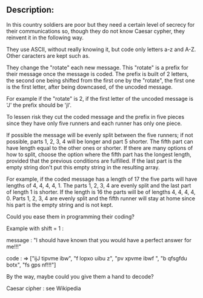 ## Description:
In this country soldiers are poor but they need a certain level of secrecy for their communications so, though they do not know Caesar cypher, they reinvent it in the following way.

They use ASCII, without really knowing it, but code only letters a-z and A-Z. Other caracters are kept such as.

They change the "rotate" each new message. This "rotate" is a prefix for their message once the message is coded. The prefix is built of 2 letters, the second one being shifted from the first one by the "rotate", the first one is the first letter, after being downcased, of the uncoded message.

For example if the "rotate" is 2, if the first letter of the uncoded message is 'J' the prefix should be 'jl'.

To lessen risk they cut the coded message and the prefix in five pieces since they have only five runners and each runner has only one piece.

If possible the message will be evenly split between the five runners; if not possible, parts 1, 2, 3, 4 will be longer and part 5 shorter. The fifth part can have length equal to the other ones or shorter. If there are many options of how to split, choose the option where the fifth part has the longest length, provided that the previous conditions are fulfilled. If the last part is the empty string don't put this empty string in the resulting array.

For example, if the coded message has a length of 17 the five parts will have lengths of 4, 4, 4, 4, 1. The parts 1, 2, 3, 4 are evenly split and the last part of length 1 is shorter. If the length is 16 the parts will be of lengths 4, 4, 4, 4, 0. Parts 1, 2, 3, 4 are evenly split and the fifth runner will stay at home since his part is the empty string and is not kept.

Could you ease them in programming their coding?

Example with shift = 1 :

message : "I should have known that you would have a perfect answer for me!!!"

code : => ["ijJ tipvme ibw", "f lopxo uibu z", "pv xpvme ibwf ", "b qfsgfdu botx", "fs gps nf!!!"]

By the way, maybe could you give them a hand to decode?

Caesar cipher : see Wikipedia

